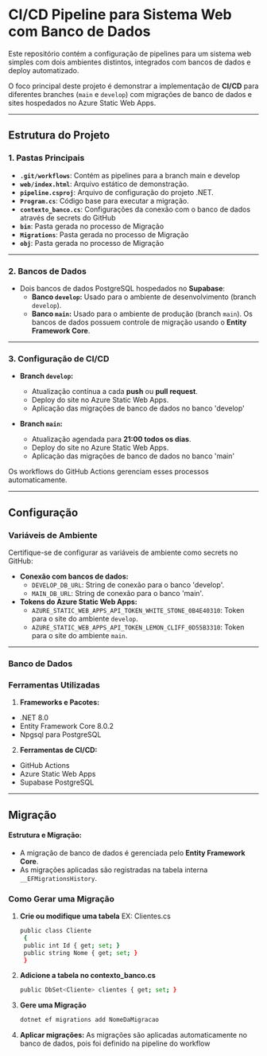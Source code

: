 # **CI/CD Pipeline para Sistema Web com Banco de Dados**

Este repositório contém a configuração de pipelines para um sistema web simples com dois ambientes distintos, integrados com bancos de dados e deploy automatizado. 

O foco principal deste projeto é demonstrar a implementação de **CI/CD** para diferentes branches (`main` e `develop`) com migrações de banco de dados e sites hospedados no Azure Static Web Apps.

---

## **Estrutura do Projeto**

### **1. Pastas Principais**

- **`.git/workflows`**: Contém as pipelines para a branch main e develop
- **`web/index.html`**: Arquivo estático de demonstração.
- **`pipeline.csproj`**: Arquivo de configuração do projeto .NET.
- **`Program.cs`**: Código base para executar a migração.
- **`contexto_banco.cs`**: Configurações da conexão com o banco de dados através de secrets do GitHub
- **`bin`**: Pasta gerada no processo de Migração
- **`Migrations`**: Pasta gerada no processo de Migração
- **`obj`**: Pasta gerada no processo de Migração

---

### **2. Bancos de Dados**
- Dois bancos de dados PostgreSQL hospedados no **Supabase**:
  - **Banco `develop`:** Usado para o ambiente de desenvolvimento (branch `develop`).
  - **Banco `main`:** Usado para o ambiente de produção (branch `main`).
Os bancos de dados possuem controle de migração usando o **Entity Framework Core**.

---

### **3. Configuração de CI/CD**

- **Branch `develop`:**
  - Atualização contínua a cada **push** ou **pull request**.
  - Deploy do site no Azure Static Web Apps.
  - Aplicação das migrações de banco de dados no banco 'develop'

- **Branch `main`:**
  - Atualização agendada para **21:00 todos os dias**.
  - Deploy do site no Azure Static Web Apps.
  - Aplicação das migrações de banco de dados no banco 'main'

Os workflows do GitHub Actions gerenciam esses processos automaticamente.

---

## **Configuração**

### **Variáveis de Ambiente**
Certifique-se de configurar as variáveis de ambiente como secrets no GitHub:
- **Conexão com bancos de dados:**
  - `DEVELOP_DB_URL`: String de conexão para o banco 'develop'.
  - `MAIN_DB_URL`: String de conexão para o banco 'main'.
- **Tokens do Azure Static Web Apps:**
  - `AZURE_STATIC_WEB_APPS_API_TOKEN_WHITE_STONE_0B4E40310`: Token para o site do ambiente `develop`.
  - `AZURE_STATIC_WEB_APPS_API_TOKEN_LEMON_CLIFF_0D55B3310`: Token para o site do ambiente `main`.

---

### **Banco de Dados**

### **Ferramentas Utilizadas**
1. **Frameworks e Pacotes:**
- .NET 8.0
- Entity Framework Core 8.0.2
- Npgsql para PostgreSQL
2. **Ferramentas de CI/CD:**
- GitHub Actions
- Azure Static Web Apps
- Supabase PostgreSQL

---
## Migração

#### Estrutura e Migração:
- A migração de banco de dados é gerenciada pelo **Entity Framework Core**.
- As migrações aplicadas são registradas na tabela interna `__EFMigrationsHistory`.

### **Como Gerar uma Migração**
1. **Crie ou modifique uma tabela**
   EX: Clientes.cs
   ```bash
   public class Cliente
    {
    public int Id { get; set; }
    public string Nome { get; set; }
    }
3. **Adicione a tabela no contexto_banco.cs**
   ```bash
   public DbSet<Cliente> clientes { get; set; }
4. **Gere uma Migração**
   ```bash
   dotnet ef migrations add NomeDaMigracao
5. **Aplicar migrações:**
  As migrações são aplicadas automaticamente no banco de dados, pois foi definido na pipeline do workflow
